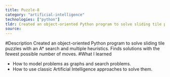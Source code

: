 ```yaml
---
title: Puzzle-8
category: "artificial-intelligence"
technologies: ["python"]
tldr: Created an object-oriented Python program to solve sliding tile puzzles with an A* search and multiple heuristics.
source:
---
```

#Description
Created an object-oriented Python program to solve sliding tile puzzles with an A* search and multiple heuristics. Finds solutions with the fewest possible number of moves.
#What I learned
- How to model problems as graphs and search problems.
- How to use classic Artificial Intelligence approaches to solve them.
